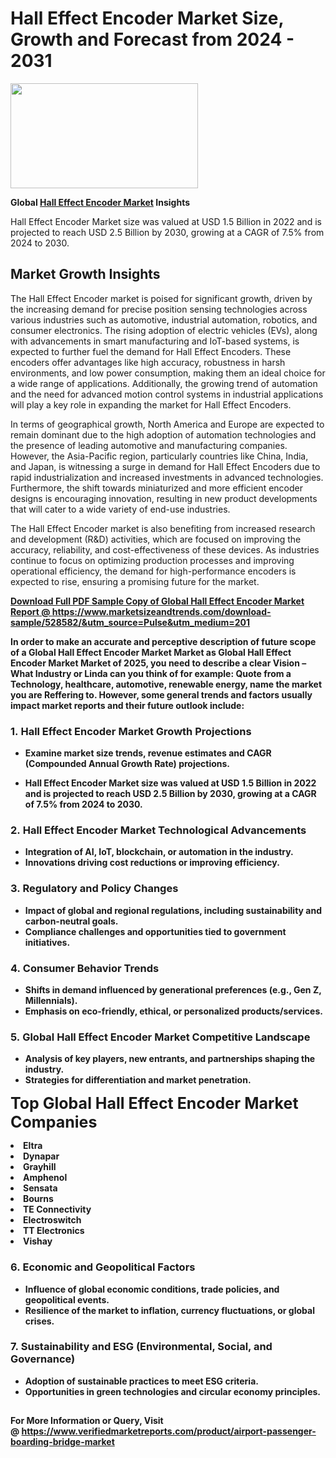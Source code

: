 <H1>Hall Effect Encoder Market Size, Growth and Forecast from 2024 - 2031</H1><img class="aligncenter size-medium wp-image-584254" src="https://thirdeyenews.in/wp-content/uploads/2024/09/Global-Market-Research-300x168.jpeg" alt="" width="300" height="168" /><p><strong>Global&nbsp;<a href="https://www.marketsizeandtrends.com/download-sample/528582/&amp;utm_source=Pulse&amp;utm_medium=201">Hall Effect Encoder Market</a> Insights</strong></p><p>Hall Effect Encoder Market size was valued at USD 1.5 Billion in 2022 and is projected to reach USD 2.5 Billion by 2030, growing at a CAGR of 7.5% from 2024 to 2030.</p><p><h2>Market Growth Insights</h2> <p>The Hall Effect Encoder market is poised for significant growth, driven by the increasing demand for precise position sensing technologies across various industries such as automotive, industrial automation, robotics, and consumer electronics. The rising adoption of electric vehicles (EVs), along with advancements in smart manufacturing and IoT-based systems, is expected to further fuel the demand for Hall Effect Encoders. These encoders offer advantages like high accuracy, robustness in harsh environments, and low power consumption, making them an ideal choice for a wide range of applications. Additionally, the growing trend of automation and the need for advanced motion control systems in industrial applications will play a key role in expanding the market for Hall Effect Encoders.</p> <p><strong><a href="#"></a></strong></p> <p>In terms of geographical growth, North America and Europe are expected to remain dominant due to the high adoption of automation technologies and the presence of leading automotive and manufacturing companies. However, the Asia-Pacific region, particularly countries like China, India, and Japan, is witnessing a surge in demand for Hall Effect Encoders due to rapid industrialization and increased investments in advanced technologies. Furthermore, the shift towards miniaturized and more efficient encoder designs is encouraging innovation, resulting in new product developments that will cater to a wide variety of end-use industries.</p> <p>The Hall Effect Encoder market is also benefiting from increased research and development (R&D) activities, which are focused on improving the accuracy, reliability, and cost-effectiveness of these devices. As industries continue to focus on optimizing production processes and improving operational efficiency, the demand for high-performance encoders is expected to rise, ensuring a promising future for the market.</p> <p><strong><a href="#"></p><p><span class=""><strong>Download Full PDF Sample Copy of Global Hall Effect Encoder Market Report</strong> @ <a href="https://www.marketsizeandtrends.com/download-sample/528582/&amp;utm_source=Pulse&amp;utm_medium=201" target="_blank">https://www.marketsizeandtrends.com/download-sample/528582/&amp;utm_source=Pulse&amp;utm_medium=201</a></span></p><p>In order to make an accurate and perceptive description of future scope of a Global&nbsp;Hall Effect Encoder Market Market as Global&nbsp;Hall Effect Encoder Market Market of 2025, you need to describe a clear Vision &ndash; What Industry or Linda can you think of for example: Quote from a Technology, healthcare, automotive, renewable energy, name the market you are Reffering to. However, some general trends and factors usually impact market reports and their future outlook include:</p><h3>1.&nbsp;<strong>Hall Effect Encoder Market Growth Projections</strong></h3><ul><li>Examine market size trends, revenue estimates and CAGR (Compounded Annual Growth Rate) projections.</li><li><p>Hall Effect Encoder Market size was valued at USD 1.5 Billion in 2022 and is projected to reach USD 2.5 Billion by 2030, growing at a CAGR of 7.5% from 2024 to 2030.</p></li></ul><h3>2.&nbsp;<strong>Hall Effect Encoder Market Technological Advancements</strong></h3><ul><li>Integration of AI, IoT, blockchain, or automation in the industry.</li><li>Innovations driving cost reductions or improving efficiency.</li></ul><h3>3.&nbsp;<strong>Regulatory and Policy Changes</strong></h3><ul><li>Impact of global and regional regulations, including sustainability and carbon-neutral goals.</li><li>Compliance challenges and opportunities tied to government initiatives.</li></ul><h3>4.&nbsp;<strong>Consumer Behavior Trends</strong></h3><ul><li>Shifts in demand influenced by generational preferences (e.g., Gen Z, Millennials).</li><li>Emphasis on eco-friendly, ethical, or personalized products/services.</li></ul><h3>5.&nbsp;<strong>Global Hall Effect Encoder Market Competitive Landscape</strong></h3><ul><li>Analysis of key players, new entrants, and partnerships shaping the industry.</li><li>Strategies for differentiation and market penetration.</li></ul><p data-pm-slice="1 1 []"><span style="color: inherit; font-family: inherit; font-size: 25px;">Top Global Hall Effect Encoder Market Companies</span></p><div class="" data-test-id=""><p><li>Eltra</li><li> Dynapar</li><li> Grayhill</li><li> Amphenol</li><li> Sensata</li><li> Bourns</li><li> TE Connectivity</li><li> Electroswitch</li><li> TT Electronics</li><li> Vishay</li></p></div><h3>6.&nbsp;<strong>Economic and Geopolitical Factors</strong></h3><ul><li>Influence of global economic conditions, trade policies, and geopolitical events.</li><li>Resilience of the market to inflation, currency fluctuations, or global crises.</li></ul><h3>7.&nbsp;<strong>Sustainability and ESG (Environmental, Social, and Governance)</strong></h3><ul><li>Adoption of sustainable practices to meet ESG criteria.</li><li>Opportunities in green technologies and circular economy principles.</li></ul><h2><strong style="font-size: 14px;">For More Information or Query, Visit @&nbsp;</strong><a style="background-color: #ffffff; font-size: 14px;" href="https://www.marketsizeandtrends.com/report/hall-effect-encoder-market/" target="_blank">https://www.verifiedmarketreports.com/product/airport-passenger-boarding-bridge-market</a></h2>
